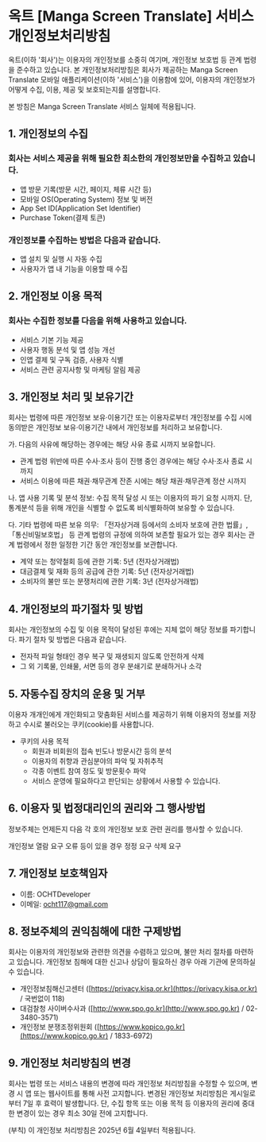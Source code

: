 # 옥트 \[Manga Screen Translate] 서비스 개인정보처리방침

옥트(이하 '회사')는 이용자의 개인정보를 소중히 여기며, 개인정보 보호법 등 관계 법령을 준수하고 있습니다. 본 개인정보처리방침은 회사가 제공하는 Manga Screen Translate 모바일 애플리케이션(이하 '서비스')을 이용함에 있어, 이용자의 개인정보가 어떻게 수집, 이용, 제공 및 보호되는지를 설명합니다.

본 방침은 Manga Screen Translate 서비스 일체에 적용됩니다.

## 1. 개인정보의 수집

### 회사는 서비스 제공을 위해 필요한 최소한의 개인정보만을 수집하고 있습니다.

- 앱 방문 기록(방문 시간, 페이지, 체류 시간 등)
- 모바일 OS(Operating System) 정보 및 버전
- App Set ID(Application Set Identifier)
- Purchase Token(결제 토큰)

### 개인정보를 수집하는 방법은 다음과 같습니다.

- 앱 설치 및 실행 시 자동 수집
- 사용자가 앱 내 기능을 이용할 때 수집

## 2. 개인정보 이용 목적

### 회사는 수집한 정보를 다음을 위해 사용하고 있습니다.
- 서비스 기본 기능 제공
- 사용자 행동 분석 및 앱 성능 개선
- 인앱 결제 및 구독 검증, 사용자 식별
- 서비스 관련 공지사항 및 마케팅 알림 제공

## 3. 개인정보 처리 및 보유기간

회사는 법령에 따른 개인정보 보유·이용기간 또는 이용자로부터 개인정보를 수집 시에 동의받은 개인정보 보유·이용기간 내에서 개인정보를 처리하고 보유합니다.

가. 다음의 사유에 해당하는 경우에는 해당 사유 종료 시까지 보유합니다.
  - 관계 법령 위반에 따른 수사·조사 등이 진행 중인 경우에는 해당 수사·조사 종료 시까지
  - 서비스 이용에 따른 채권·채무관계 잔존 시에는 해당 채권·채무관계 정산 시까지

나. 앱 사용 기록 및 분석 정보: 수집 목적 달성 시 또는 이용자의 파기 요청 시까지. 단, 통계분석 등을 위해 개인을 식별할 수 없도록 비식별화하여 보유할 수 있습니다.

다. 기타 법령에 따른 보유 의무: 「전자상거래 등에서의 소비자 보호에 관한 법률」, 「통신비밀보호법」 등 관계 법령의 규정에 의하여 보존할 필요가 있는 경우 회사는 관계 법령에서 정한 일정한 기간 동안 개인정보를 보관합니다.
  - 계약 또는 청약철회 등에 관한 기록: 5년 (전자상거래법)
  - 대금결제 및 재화 등의 공급에 관한 기록: 5년 (전자상거래법)
  - 소비자의 불만 또는 분쟁처리에 관한 기록: 3년 (전자상거래법)

  
## 4. 개인정보의 파기절차 및 방법

회사는 개인정보의 수집 및 이용 목적이 달성된 후에는 지체 없이 해당 정보를 파기합니다. 파기 절차 및 방법은 다음과 같습니다.

* 전자적 파일 형태인 경우 복구 및 재생되지 않도록 안전하게 삭제
* 그 외 기록물, 인쇄물, 서면 등의 경우 분쇄기로 분쇄하거나 소각

## 5. 자동수집 장치의 운용 및 거부
이용자 개개인에게 개인화되고 맞춤화된 서비스를 제공하기 위해 이용자의 정보를 저장하고 수시로 불러오는 쿠키(cookie)를 사용합니다.

- 쿠키의 사용 목적
  - 회원과 비회원의 접속 빈도나 방문시간 등의 분석
  - 이용자의 취향과 관심분야의 파악 및 자취추적
  - 각종 이벤트 참여 정도 및 방문횟수 파악
  - 서비스 운영에 필요하다고 판단되는 상황에서 사용할 수 있습니다.

## 6. 이용자 및 법정대리인의 권리와 그 행사방법
정보주체는 언제든지 다음 각 호의 개인정보 보호 관련 권리를 행사할 수 있습니다.

개인정보 열람 요구
오류 등이 있을 경우 정정 요구
삭제 요구

## 7. 개인정보 보호책임자

* 이름: OCHTDeveloper
* 이메일: [ocht117@gmail.com](mailto:ocht117@gmail.com)

## 8. 정보주체의 권익침해에 대한 구제방법

회사는 이용자의 개인정보와 관련한 의견을 수렴하고 있으며, 불만 처리 절차를 마련하고 있습니다. 개인정보 침해에 대한 신고나 상담이 필요하신 경우 아래 기관에 문의하실 수 있습니다.

* 개인정보침해신고센터 ([https://privacy.kisa.or.kr](https://privacy.kisa.or.kr) / 국번없이 118)
* 대검찰청 사이버수사과 ([http://www.spo.go.kr](http://www.spo.go.kr) / 02-3480-3571)
* 개인정보 분쟁조정위원회 ([https://www.kopico.go.kr](https://www.kopico.go.kr) / 1833-6972)


## 9. 개인정보 처리방침의 변경

회사는 법령 또는 서비스 내용의 변경에 따라 개인정보 처리방침을 수정할 수 있으며, 변경 시 앱 또는 웹사이트를 통해 사전 고지합니다. 변경된 개인정보 처리방침은 게시일로부터 7일 후 효력이 발생합니다. 단, 수집 항목 또는 이용 목적 등 이용자의 권리에 중대한 변경이 있는 경우 최소 30일 전에 고지합니다.

(부칙)
이 개인정보 처리방침은 2025년 6월 4일부터 적용됩니다.
